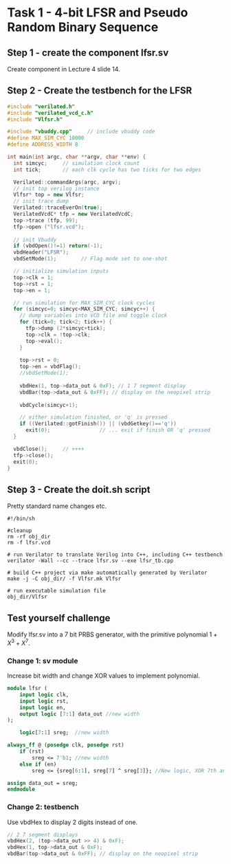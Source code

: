 # Task 1 - 4-bit LFSR and Pseudo Random Binary Sequence
## Step 1 - create the component lfsr.sv
Create component in Lecture 4 slide 14.

## Step 2 - Create the testbench for the LFSR
```cpp
#include "verilated.h"
#include "verilated_vcd_c.h"
#include "Vlfsr.h"

#include "vbuddy.cpp"     // include vbuddy code
#define MAX_SIM_CYC 10000
#define ADDRESS_WIDTH 8

int main(int argc, char **argv, char **env) {
  int simcyc;     // simulation clock count
  int tick;       // each clk cycle has two ticks for two edges

  Verilated::commandArgs(argc, argv);
  // init top verilog instance
  Vlfsr* top = new Vlfsr;
  // init trace dump
  Verilated::traceEverOn(true);
  VerilatedVcdC* tfp = new VerilatedVcdC;
  top->trace (tfp, 99);
  tfp->open ("lfsr.vcd");
 
  // init Vbuddy
  if (vbdOpen()!=1) return(-1);
  vbdHeader("LFSR");
  vbdSetMode(1);        // Flag mode set to one-shot

  // initialize simulation inputs
  top->clk = 1;
  top->rst = 1;
  top->en = 1;

  // run simulation for MAX_SIM_CYC clock cycles
  for (simcyc=0; simcyc<MAX_SIM_CYC; simcyc++) {
    // dump variables into VCD file and toggle clock
    for (tick=0; tick<2; tick++) {
      tfp->dump (2*simcyc+tick);
      top->clk = !top->clk;
      top->eval();
    }
    
    top->rst = 0;
    top->en = vbdFlag();
    //vbdSetMode(1);
    
    vbdHex(1, top->data_out & 0xF); // 1 7 segment display
    vbdBar(top->data_out & 0xFF); // display on the neopixel strip
     
    vbdCycle(simcyc+1);

    // either simulation finished, or 'q' is pressed
    if ((Verilated::gotFinish()) || (vbdGetkey()=='q')) 
      exit(0);                // ... exit if finish OR 'q' pressed
  }

  vbdClose();     // ++++
  tfp->close(); 
  exit(0);
}
```

## Step 3 - Create the doit.sh script
Pretty standard name changes etc.
```shell
#!/bin/sh

#cleanup
rm -rf obj_dir
rm -f lfsr.vcd

# run Verilator to translate Verilog into C++, including C++ testbench
verilator -Wall --cc --trace lfsr.sv --exe lfsr_tb.cpp

# build C++ project via make automatically generated by Verilator
make -j -C obj_dir/ -f Vlfsr.mk Vlfsr

# run executable simulation file
obj_dir/Vlfsr
```

## Test yourself challenge
Modify lfsr.sv into a 7 bit PRBS generator, with the primitive polynomial $1 + X^3 + X^7$.
### Change 1: sv module
Increase bit width and change XOR values to implement polynomial.
```systemverilog
module lfsr (
    input logic clk,
    input logic rst,
    input logic en,
    output logic [7:1] data_out //new width
);

    logic[7:1] sreg;  //new width

always_ff @ (posedge clk, posedge rst)
    if (rst)
        sreg <= 7'b1; //new width
    else if (en)
        sreg <= {sreg[6:1], sreg[7] ^ sreg[3]}; //New logic, XOR 7th and 3rd bit to implement polynomial

assign data_out = sreg;
endmodule
```

### Change 2: testbench
Use vbdHex to display 2 digits instead of one.
```cpp
// 2 7 segment displays
vbdHex(2, (top->data_out >> 4) & 0xF);
vbdHex(1, top->data_out & 0xF);
vbdBar(top->data_out & 0xFF); // display on the neopixel strip
```